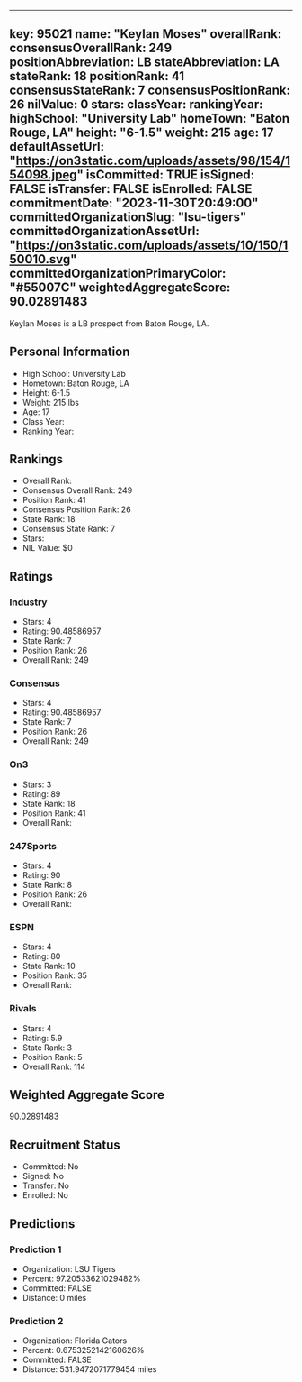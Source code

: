 ---
  key: 95021
  name: "Keylan Moses"
  overallRank: 
  consensusOverallRank: 249
  positionAbbreviation: LB
  stateAbbreviation: LA
  stateRank: 18
  positionRank: 41
  consensusStateRank: 7
  consensusPositionRank: 26
  nilValue: 0
  stars: 
  classYear: 
  rankingYear: 
  highSchool: "University Lab"
  homeTown: "Baton Rouge, LA"
  height: "6-1.5"
  weight: 215
  age: 17
  defaultAssetUrl: "https://on3static.com/uploads/assets/98/154/154098.jpeg"
  isCommitted: TRUE
  isSigned: FALSE
  isTransfer: FALSE
  isEnrolled: FALSE
  commitmentDate: "2023-11-30T20:49:00"
  committedOrganizationSlug: "lsu-tigers"
  committedOrganizationAssetUrl: "https://on3static.com/uploads/assets/10/150/150010.svg"
  committedOrganizationPrimaryColor: "#55007C"
  weightedAggregateScore: 90.02891483
  ---
  
  Keylan Moses is a LB prospect from Baton Rouge, LA.
  
  ## Personal Information
  - High School: University Lab
  - Hometown: Baton Rouge, LA
  - Height: 6-1.5
  - Weight: 215 lbs
  - Age: 17
  - Class Year: 
  - Ranking Year: 
  
  ## Rankings
  - Overall Rank: 
  - Consensus Overall Rank: 249
  - Position Rank: 41
  - Consensus Position Rank: 26
  - State Rank: 18
  - Consensus State Rank: 7
  - Stars: 
  - NIL Value: $0
  
  ## Ratings
  
  ### Industry
  - Stars: 4
  - Rating: 90.48586957
  - State Rank: 7
  - Position Rank: 26
  - Overall Rank: 249
  
  ### Consensus
  - Stars: 4
  - Rating: 90.48586957
  - State Rank: 7
  - Position Rank: 26
  - Overall Rank: 249
  
  ### On3
  - Stars: 3
  - Rating: 89
  - State Rank: 18
  - Position Rank: 41
  - Overall Rank: 
  
  ### 247Sports
  - Stars: 4
  - Rating: 90
  - State Rank: 8
  - Position Rank: 26
  - Overall Rank: 
  
  ### ESPN
  - Stars: 4
  - Rating: 80
  - State Rank: 10
  - Position Rank: 35
  - Overall Rank: 
  
  ### Rivals
  - Stars: 4
  - Rating: 5.9
  - State Rank: 3
  - Position Rank: 5
  - Overall Rank: 114
  
  ## Weighted Aggregate Score
  90.02891483
  
  ## Recruitment Status
  - Committed: No
  - Signed: No
  - Transfer: No
  - Enrolled: No
  
  
  
  ## Predictions
  
  ### Prediction 1
  - Organization: LSU Tigers
  - Percent: 97.20533621029482%
  - Committed: FALSE
  - Distance: 0 miles
  
  ### Prediction 2
  - Organization: Florida Gators
  - Percent: 0.6753252142160626%
  - Committed: FALSE
  - Distance: 531.9472071779454 miles
  